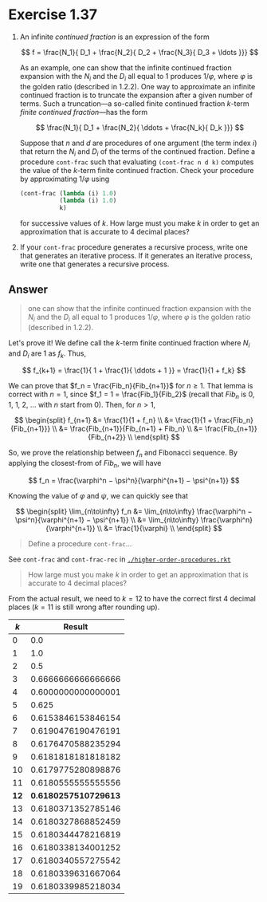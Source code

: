 # Exercise 1.37

1. An infinite _continued fraction_ is an expression of the form

   $$
   f = \frac{N_1}{
   D_1 + \frac{N_2}{
   D_2 + \frac{N_3}{
   D_3 + \ldots
   }}}
   $$

   As an example, one can show that the infinite continued fraction expansion
   with the $N_i$ and the $D_i$ all equal to 1 produces $1/\varphi$, where
   $\varphi$ is the golden ratio (described in 1.2.2). One way to approximate an
   infinite continued fraction is to truncate the expansion after a given number
   of terms. Such a truncation—a so-called finite continued fraction $k$-term
   _finite continued fraction_—has the form

   $$
   \frac{N_1}{
   D_1 + \frac{N_2}{
   \ddots + \frac{N_k}{
   D_k
   }}}
   $$

   Suppose that $n$ and $d$ are procedures of one argument (the term index $i$)
   that return the $N_i$ and $D_i$ of the terms of the continued fraction.
   Define a procedure `cont-frac` such that evaluating `(cont-frac n d k)`
   computes the value of the $k$-term finite continued fraction. Check your
   procedure by approximating $1/\varphi$ using

   ```scheme
   (cont-frac (lambda (i) 1.0)
              (lambda (i) 1.0)
              k)
   ```

   for successive values of $k$. How large must you make $k$ in order to get an
   approximation that is accurate to 4 decimal places?

2. If your `cont-frac` procedure generates a recursive process, write one that
   generates an iterative process. If it generates an iterative process, write
   one that generates a recursive process.

## Answer

> one can show that the infinite continued fraction expansion with the $N_i$ and
> the $D_i$ all equal to 1 produces $1/\varphi$, where $\varphi$ is the golden
> ratio (described in 1.2.2).

Let's prove it! We define call the $k$-term finite continued fraction where
$N_i$ and $D_i$ are 1 as $f_k$. Thus,

$$
f_{k+1} = \frac{1}{
1 + \frac{1}{
\ddots + 1
}} = \frac{1}{1 + f_k}
$$

We can prove that $f_n = \frac{Fib_n}{Fib_{n+1}}$ for $n \ge 1$. That lemma is
correct with $n = 1$, since $f_1 = 1 = \frac{Fib_1}{Fib_2}$ (recall that $Fib_n$
is 0, 1, 1, 2, ... with $n$ start from 0). Then, for $n \gt 1$,

$$
\begin{split}
f_{n+1} &= \frac{1}{1 + f_n} \\
        &= \frac{1}{1 + \frac{Fib_n}{Fib_{n+1}}} \\
        &= \frac{Fib_{n+1}}{Fib_{n+1} + Fib_n} \\
        &= \frac{Fib_{n+1}}{Fib_{n+2}} \\
\end{split}
$$

So, we prove the relationship between $f_n$ and Fibonacci sequence. By applying
the closest-from of $Fib_n$, we will have

$$
f_n = \frac{\varphi^n − \psi^n}{\varphi^{n+1} − \psi^{n+1}}
$$

Knowing the value of $\varphi$ and $\psi$, we can quickly see that

$$
\begin{split}
\lim_{n\to\infty} f_n &=
\lim_{n\to\infty} \frac{\varphi^n − \psi^n}{\varphi^{n+1} − \psi^{n+1}} \\
&= \lim_{n\to\infty} \frac{\varphi^n}{\varphi^{n+1}} \\
&= \frac{1}{\varphi} \\
\end{split}
$$

> Define a procedure `cont-frac`...

See `cont-frac` and `cont-frac-rec` in
[`./higher-order-procedures.rkt`](./higher-order-procedures.rkt)

> How large must you make $k$ in order to get an approximation that is accurate
> to 4 decimal places?

From the actual result, we need to $k=12$ to have the correct first 4 decimal
places ($k=11$ is still wrong after rounding up).

| $k$    | Result                 |
| ------ | ---------------------- |
| 0      | 0.0                    |
| 1      | 1.0                    |
| 2      | 0.5                    |
| 3      | 0.6666666666666666     |
| 4      | 0.6000000000000001     |
| 5      | 0.625                  |
| 6      | 0.6153846153846154     |
| 7      | 0.6190476190476191     |
| 8      | 0.6176470588235294     |
| 9      | 0.6181818181818182     |
| 10     | 0.6179775280898876     |
| 11     | 0.6180555555555556     |
| **12** | **0.6180257510729613** |
| 13     | 0.6180371352785146     |
| 14     | 0.6180327868852459     |
| 15     | 0.6180344478216819     |
| 16     | 0.6180338134001252     |
| 17     | 0.6180340557275542     |
| 18     | 0.6180339631667064     |
| 19     | 0.6180339985218034     |
